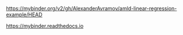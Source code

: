 https://mybinder.org/v2/gh/AlexanderAvramov/amld-linear-regression-example/HEAD

https://mybinder.readthedocs.io